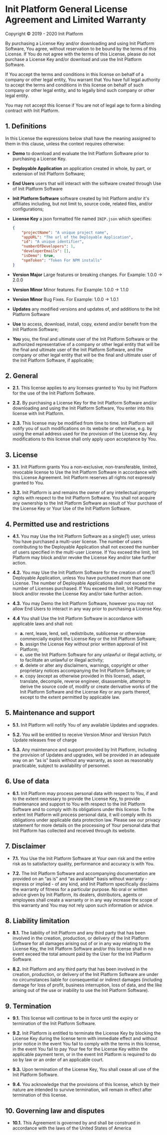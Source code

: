 # Init Platform General License Agreement and Limited Warranty

Copyright &copy; 2019 - 2020 Init Platform

By purchasing a License Key and/or downloading and using Init Platform Software, You agree, without reservation to be bound by the terms of this License. If You do not agree with the terms of this License, please do not purchase a License Key and/or download and use the Init Platform Software.

If You accept the terms and conditions in this license on behalf of a company or other legal entity, You warrant that You have full legal authority to accept the terms and conditions in this license on behalf of such company or other legal entity, and to legally bind such company or other legal entity.

You may not accept this license if You are not of legal age to form a binding contract with Init Platform.

## 1. Definitions

In this License the expressions below shall have the meaning assigned to them in this clause, unless the context requires otherwise:

* __Demo__ to download and evaluate the Init Platform Software prior to purchasing a License Key.

* __Deployable Application__ an application created in whole, by part, or extension of Init Platform Software;

* __End Users__ users that will interact with the software created through Use of Init Platform Software

* __Init Platform Software__ software created by Init Platform and/or it's affiliates including, but not limit to, source code, related files, and/or configurations;

* __License Key__ a json formatted file named `INIP.json` which specifies:

    ```json
    {
        "projectName": "A unique project name",
        "appURL": "The url of the Deployable Application",
        "id": "A unique identifier",
        "numberOfDevelopers": 1,
        "developerEmails": [],
        "isDemo": true,
        "npmToken": "Token For NPM installs"
    }
    ```

* __Version Major__ Large features or breaking changes. For Example: 1.0.0 -> 2.0.0

* __Version Minor__ Minor features. For Example: 1.0.0 -> 1.1.0

* __Version Minor__ Bug Fixes. For Example: 1.0.0 -> 1.0.1

* __Updates__ any modified versions and updates of, and additions to the Init Platform Software

* __Use__ to access, download, install, copy, extend and/or benefit from the Init Platform Software;

* __You__ you, the final and ultimate user of the Init Platform Software or the authorized representative of a company or other legal entity that will be the final and ultimate user of the Init Platform Software, and the company or other legal entity that will be the final and ultimate user of the Init Platform Software, if applicable;

## 2. General

* __2.1.__ This license applies to any licenses granted to You by Init Platform for the use of the Init Platform Software.

* __2.2.__ By purchasing a License Key for the Init Platform Software and/or downloading and using the Init Platform Software, You enter into this license with Init Platform.

* __2.3.__ This license may be modified from time to time. Init Platform will notify you of such modifications on its website or otherwise, e.g. by using the email address used for the provision of the License Key. Any modifications to this license shall only apply upon acceptance by You.

## 3. License

* __3.1.__ Init Platform grants You a non-exclusive, non-transferable, limited, revocable license to Use the Init Platform Software in accordance with this License Agreement. Init Platform reserves all rights not expressly granted to You.

* __3.2.__ Init Platform is and remains the owner of any intellectual property rights with respect to the Init Platform Software. You shall not acquire any ownership to the Init Platform Software as result of Your purchase of the License Key or Your Use of the Init Platform Software.

## 4. Permitted use and restrictions

* __4.1.__ You may Use the Init Platform Software as a single(1) user, unless You have purchased a multi-user license. The number of users contributing to the Deployable Application shall not exceed the number of users specified in the multi-user License. If You exceed the limit, Init Platform may block and/or revoke the License Key and/or take further action.

* __4.2.__ You may Use the Init Platform Software for the creation of one(1) Deployable Application, unless You have purchased more than one License. The number of Deployable Applications shall not exceed the number of Licenses purchased. If You exceed the limit, Init Platform may block and/or revoke the License Key and/or take further action.

* __4.3.__ You may Demo the Init Platform Software, however you may not allow End Users to interact in any way prior to purchasing a License Key.

* __4.4__ You shall Use the Init Platform Software in accordance with applicable laws and shall not:

    * __a.__ rent, lease, lend, sell, redistribute, sublicense or otherwise commercially exploit the License Key or the Init Platform Software;
    * __b.__ assign the License Key without prior written approval of Init Platform;
    * __c.__ use the Init Platform Software for any unlawful or illegal activity, or to facilitate an unlawful or illegal activity;
    * __d.__ delete or alter any disclaimers, warnings, copyright or other proprietary notices accompanying the Init Platform Software; or
    * __e.__ copy (except as otherwise provided in this license), adapt, translate, decompile, reverse engineer, disassemble, attempt to derive the source code of, modify or create derivative works of the Init Platform Software and the License Key or any parts thereof, except to the extent permitted by applicable law.

## 5. Maintenance and support

* __5.1.__ Init Platform will notify You of any available Updates and upgrades.

* __5.2.__ You will be entitled to receive Version Minor and Version Patch Update releases free of charge

* __5.3.__ Any maintenance and support provided by Init Platform, including the provision of Updates and upgrades, will be provided in an adequate way on an “as is” basis without any warranty, as soon as reasonably practicable, subject to availability of personnel.

## 6. Use of data

* __6.1.__ Init Platform may process personal data with respect to You, if and to the extent necessary to provide the License Key, to provide maintenance and support to You with respect to the Init Platform Software and to comply with its obligations under this license. To the extent Init Platform will process personal data, it will comply with its obligations under applicable data protection law. Please see our privacy statement for more details on the processing of Your personal data that Init Platform has collected and received through its website.

## 7. Disclaimer

* __7.1.__ You Use the Init Platform Software at Your own risk and the entire risk as to satisfactory quality, performance and accuracy is with You.

* __7.2.__ The Init Platform Software and accompanying documentation are provided on an “as is” and “as available” basis without warranty - express or implied - of any kind, and Init Platform specifically disclaims the warranty of fitness for a particular purpose. No oral or written advice given by Init Platform, its dealers, distributors, agents or employees shall create a warranty or in any way increase the scope of this warranty and You may not rely upon such information or advice.

## 8. Liability limitation

* __8.1.__ The liability of Init Platform and any third party that has been involved in the creation, production, or delivery of the Init Platform Software for all damages arising out of or in any way relating to the License Key, the Init Platform Software and/or this license shall in no event exceed the total amount paid by the User for the Init Platform Software.

* __8.2.__ Init Platform and any third party that has been involved in the creation, production, or delivery of the Init Platform Software are under no circumstances liable for consequential or indirect damages (including damage for loss of profit, business interruption, loss of data, and the like arising out of the use or inability to use the Init Platform Software).

## 9. Termination

* __9.1.__ This license will continue to be in force until the expiry or termination of the Init Platform Software.

* __9.2.__ Init Platform is entitled to terminate the License Key by blocking the License Key during the license term with immediate effect and without prior notice in the event You fail to comply with the terms in this license, in the event You fail to pay Your fee for the License Key within the applicable payment term, or in the event Init Platform is required to do so by law or an order of an applicable court.

* __9.3.__ Upon termination of the License Key, You shall cease all use of the Init Platform Software.

* __9.4.__ You acknowledge that the provisions of this license, which by their nature are intended to survive termination, will remain in effect after termination of this license.

## 10. Governing law and disputes

* __10.1.__ This Agreement is governed by and shall be construed in accordance with the laws of the United States of America

